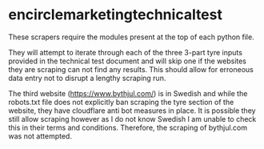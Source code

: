 # encirclemarketingtechnicaltest
These scrapers require the modules present at the top of each python file.

They will attempt to iterate through each of the three 3-part tyre inputs provided in the technical test document and will skip one if the websites they are scraping can not find any results. This should allow for erroneous data entry not to disrupt a lengthy scraping run.

The third website (https://www.bythjul.com/) is in Swedish and while the robots.txt file does not explicitly ban scraping the tyre section of the website, they have cloudflare anti bot measures in place. It is possible they still allow scraping however as I do not know Swedish I am unable to check this in their terms and conditions. Therefore, the scraping of bythjul.com was not attempted.
